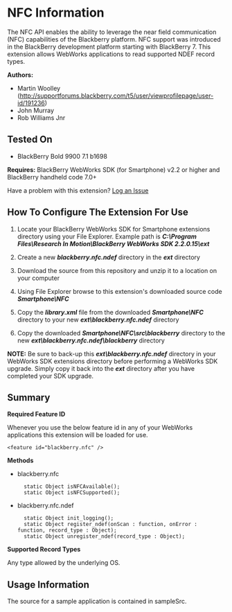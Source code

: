 # NFC Information

The NFC API enables the ability to leverage the near field communication (NFC) capabilities of the Blackberry platform. NFC support was introduced in the BlackBerry development platform starting with BlackBerry 7. This extension allows WebWorks applications to read supported NDEF record types. 

**Authors:** 

* Martin Woolley (http://supportforums.blackberry.com/t5/user/viewprofilepage/user-id/191236)
* John Murray
* Rob Williams Jnr

## Tested On

* BlackBerry Bold 9900 7.1 b1698


**Requires:** BlackBerry WebWorks SDK (for Smartphone) v2.2 or higher and BlackBerry handheld code 7.0+

Have a problem with this extension?  [Log an Issue](https://github.com/blackberry/WebWorks-Community-APIs/issues)


## How To Configure The Extension For Use

1. Locate your BlackBerry WebWorks SDK for Smartphone extensions directory using your File Explorer.  Example path is _**C:\Program Files\Research In Motion\BlackBerry WebWorks SDK 2.2.0.15\ext**_

2. Create a new _**blackberry.nfc.ndef**_ directory in the _**ext**_ directory

3. Download the source from this repository and unzip it to a location on your computer

4. Using File Explorer browse to this extension's downloaded source code _**Smartphone\NFC**_

5. Copy the _**library.xml**_ file from the downloaded _**Smartphone\NFC**_ directory to your new _**ext\blackberry.nfc.ndef**_ directory

6. Copy the downloaded _**Smartphone\NFC\src\blackberry**_ directory to the new _**ext\blackberry.nfc.ndef\blackberry**_ directory

**NOTE:** Be sure to back-up this _**ext\blackberry.nfc.ndef**_ directory in your WebWorks SDK extensions directory before performing a WebWorks SDK upgrade. Simply copy it back into the _**ext**_ directory after you have completed your SDK upgrade.


## Summary

**Required Feature ID**

Whenever you use the below feature id in any of your WebWorks applications this extension will be loaded for use.

    <feature id="blackberry.nfc" />

**Methods**

* blackberry.nfc

		static Object isNFCAvailable();
		static Object isNFCSupported();


* blackberry.nfc.ndef

		static Object init_logging();
		static Object register_ndef(onScan : function, onError : function, record_type : Object);
		static Object unregister_ndef(record_type : Object);
	
	
**Supported Record Types**

Any type allowed by the underlying OS.

	
## Usage Information

The source for a sample application is contained in sampleSrc.
